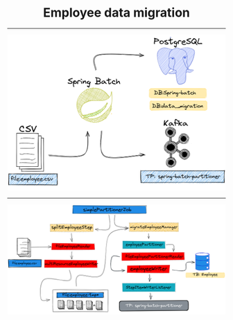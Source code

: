 <div align="center">

# Employee data migration
<hr>

![Core Architeture](files/readme/core/core.png)
</div>


<div align="center">


<hr>

![Data_processing](files/readme/processing/processing.png)
</div>